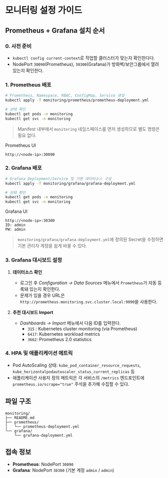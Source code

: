 # 모니터링 설정 가이드

## Prometheus + Grafana 설치 순서

### 0. 사전 준비
- `kubectl config current-context`로 작업할 클러스터가 맞는지 확인한다다.
- NodePort `30090`(Prometheus), `30300`(Grafana)가 방화벽/보안그룹에서 열려 있는지 확인한다.

### 1. Prometheus 배포
```bash
# Prometheus, Namespace, RBAC, ConfigMap, Service 생성
kubectl apply -f monitoring/prometheus/prometheus-deployment.yml

# 상태 확인
kubectl get pods -n monitoring
kubectl get svc -n monitoring
```

> Manifest 내부에서 `monitoring` 네임스페이스를 먼저 생성하므로 별도 명령은 필요 없다.

Prometheus UI
```
http://<node-ip>:30090
```

### 2. Grafana 배포
```bash
# Grafana Deployment/Service 및 기본 데이터소스 구성
kubectl apply -f monitoring/grafana/grafana-deployment.yml

# 상태 확인
kubectl get pods -n monitoring
kubectl get svc -n monitoring
```

Grafana UI
```
http://<node-ip>:30300
ID: admin
PW: admin
```

> `monitoring/grafana/grafana-deployment.yml`에 정의된 Secret을 수정하면 기본 관리자 계정을 쉽게 바꿀 수 있다.

### 3. Grafana 대시보드 설정

1. **데이터소스 확인**
   - 로그인 후 *Configuration → Data Sources* 메뉴에서 `Prometheus`가 자동 등록돼 있는지 확인한다.
   - 문제가 있을 경우 URL은 `http://prometheus.monitoring.svc.cluster.local:9090`을 사용한다.

2. **추천 대시보드 Import**
   - *Dashboards → Import* 메뉴에서 다음 ID를 입력한다.
     - `315` : Kubernetes cluster monitoring (via Prometheus)
     - `6417`: Kubernetes workload metrics
     - `3662`: Prometheus 2.0 statistics

### 4. HPA 및 애플리케이션 메트릭
- Pod AutoScaling 상태: `kube_pod_container_resource_requests`, `kube_horizontalpodautoscaler_status_current_replicas` 등
- 애플리케이션 사용자 정의 메트릭은 각 서비스의 `/metrics` 엔드포인트에 `prometheus.io/scrape="true"` 주석을 추가해 수집할 수 있다.

## 파일 구조

```
monitoring/
├── README.md
├── prometheus/
│   └── prometheus-deployment.yml
└── grafana/
    └── grafana-deployment.yml
```

## 접속 정보

- **Prometheus**: NodePort `30090`
- **Grafana**: NodePort `30300` (기본 계정 `admin` / `admin`)
